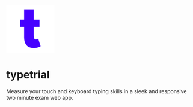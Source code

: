 ![Image of ](https://github.com/NickTheDev/typetrial/blob/master/design/icon.png)

# typetrial
Measure your touch and keyboard typing skills in a sleek and responsive two minute exam web app.